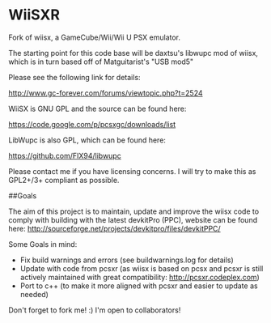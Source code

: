 # WiiSXR
Fork of wiisx, a GameCube/Wii/Wii U PSX emulator.

The starting point for this code base will be daxtsu's libwupc mod of wiisx, which is in turn based off of Matguitarist's "USB mod5"

Please see the following link for details:

http://www.gc-forever.com/forums/viewtopic.php?t=2524

WiiSX is GNU GPL and the source can be found here:

https://code.google.com/p/pcsxgc/downloads/list

LibWupc is also GPL, which can be found here:

https://github.com/FIX94/libwupc

Please contact me if you have licensing concerns. I will try to make this as GPL2+/3+ compliant as possible.

##Goals

The aim of this project is to maintain, update and improve the wiisx code to comply with building with the latest devkitPro (PPC), website can be found here:
http://sourceforge.net/projects/devkitpro/files/devkitPPC/

Some Goals in mind:

- Fix build warnings and errors (see buildwarnings.log for details)
- Update with code from pcsxr (as wiisx is based on pcsx and pcsxr is still actively maintained with great compatibility: http://pcsxr.codeplex.com)
- Port to c++ (to make it more aligned with pcsxr and easier to update as needed)

Don't forget to fork me! :)
I'm open to collaborators!

